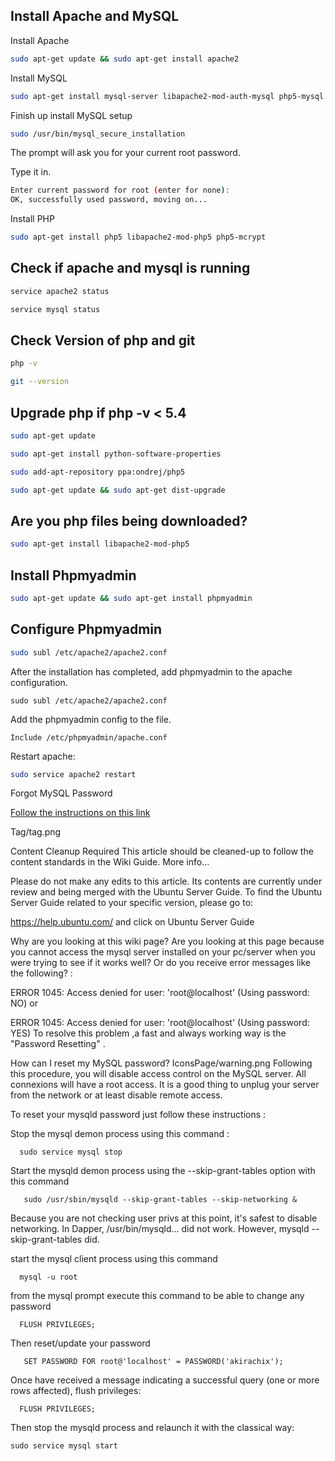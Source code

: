 Install Apache and MySQL
---

Install Apache

```bash
sudo apt-get update && sudo apt-get install apache2
```

Install MySQL

```bash
sudo apt-get install mysql-server libapache2-mod-auth-mysql php5-mysql
```

Finish up install MySQL setup

```bash
sudo /usr/bin/mysql_secure_installation
```

The prompt will ask you for your current root password.

Type it in.

```bash
Enter current password for root (enter for none):
OK, successfully used password, moving on...
```

Install PHP

```bash
sudo apt-get install php5 libapache2-mod-php5 php5-mcrypt
```

Check if apache and mysql is running
---

```bash
service apache2 status

service mysql status
```

Check Version of php and git
---

```bash
php -v

git --version
```

Upgrade php if php -v < 5.4
---

```bash
sudo apt-get update

sudo apt-get install python-software-properties

sudo add-apt-repository ppa:ondrej/php5

sudo apt-get update && sudo apt-get dist-upgrade
```

Are you php files being downloaded?
---

```bash
sudo apt-get install libapache2-mod-php5
```

Install Phpmyadmin
---
```bash
sudo apt-get update && sudo apt-get install phpmyadmin
```

Configure Phpmyadmin
---
```bash
sudo subl /etc/apache2/apache2.conf
```

After the installation has completed, add phpmyadmin to the apache configuration.

```
sudo subl /etc/apache2/apache2.conf
```

Add the phpmyadmin config to the file.

```
Include /etc/phpmyadmin/apache.conf
```

Restart apache:
```bash
sudo service apache2 restart
```

Forgot MySQL Password

[Follow the instructions on this link](https://help.ubuntu.com/community/MysqlPasswordReset)

Tag/tag.png

Content Cleanup Required
This article should be cleaned-up to follow the content standards in the Wiki Guide. More info...

Please do not make any edits to this article. Its contents are currently under review and being merged with the Ubuntu Server Guide. To find the Ubuntu Server Guide related to your specific version, please go to:

https://help.ubuntu.com/ and click on Ubuntu Server Guide

Why are you looking at this wiki page?
Are you looking at this page because you cannot access the mysql server installed on your pc/server when you were trying to see if it works well? Or do you receive error messages like the following? :


ERROR 1045: Access denied for user: 'root@localhost' (Using
password: NO)
or


ERROR 1045: Access denied for user: 'root@localhost' (Using
password: YES)
To resolve this problem ,a fast and always working way is the "Password Resetting" .

How can I reset my MySQL password?
IconsPage/warning.png Following this procedure, you will disable access control on the MySQL server. All connexions will have a root access. It is a good thing to unplug your server from the network or at least disable remote access.

To reset your mysqld password just follow these instructions :

Stop the mysql demon process using this command :
```
  sudo service mysql stop
```
Start the mysqld demon process using the --skip-grant-tables option with this command

```
   sudo /usr/sbin/mysqld --skip-grant-tables --skip-networking &
```
Because you are not checking user privs at this point, it's safest to disable networking. In Dapper, /usr/bin/mysqld... did not work. However, mysqld --skip-grant-tables did.

start the mysql client process using this command

```
  mysql -u root
```

from the mysql prompt execute this command to be able to change any password

```
  FLUSH PRIVILEGES;
```

Then reset/update your password

```
   SET PASSWORD FOR root@'localhost' = PASSWORD('akirachix');
```

Once have received a message indicating a successful query (one or more rows affected), flush privileges:
```
  FLUSH PRIVILEGES;
```

Then stop the mysqld process and relaunch it with the classical way:

```
sudo service mysql start
```
